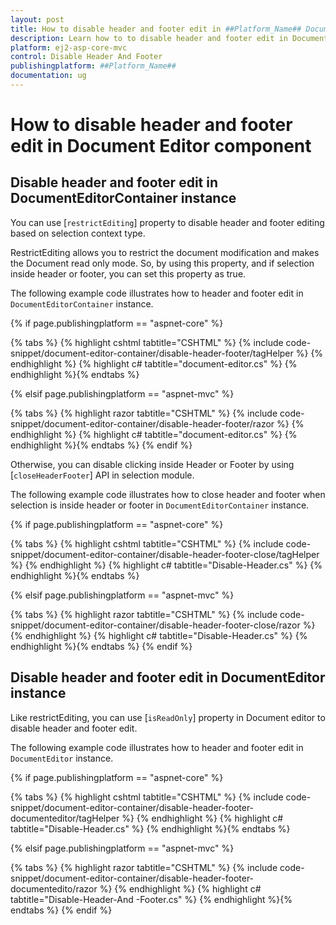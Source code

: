 ```yaml
---
layout: post
title: How to disable header and footer edit in ##Platform_Name## Document Editor Component
description: Learn how to to disable header and footer edit in Document from the Syncfusion ##Platform_Name## Document Editor component of Syncfusion Essential JS 2 and more.
platform: ej2-asp-core-mvc
control: Disable Header And Footer
publishingplatform: ##Platform_Name##
documentation: ug
---
```


# How to disable header and footer edit in  Document Editor component

## Disable header and footer edit in DocumentEditorContainer instance

You can use [`restrictEditing`] property to disable header and footer editing based on selection context type.

RestrictEditing allows you to restrict the document modification and makes the Document read only mode. So, by using this property, and if selection inside header or footer, you can set this property as true.

The following example code illustrates how to header and footer edit in `DocumentEditorContainer` instance.

{% if page.publishingplatform == "aspnet-core" %}

{% tabs %}
{% highlight cshtml tabtitle="CSHTML" %}
{% include code-snippet/document-editor-container/disable-header-footer/tagHelper %}
{% endhighlight %}
{% highlight c# tabtitle="document-editor.cs" %}
{% endhighlight %}{% endtabs %}

{% elsif page.publishingplatform == "aspnet-mvc" %}

{% tabs %}
{% highlight razor tabtitle="CSHTML" %}
{% include code-snippet/document-editor-container/disable-header-footer/razor %}
{% endhighlight %}
{% highlight c# tabtitle="document-editor.cs" %}
{% endhighlight %}{% endtabs %}
{% endif %}

Otherwise, you can disable clicking inside Header or Footer by using [`closeHeaderFooter`] API in selection module.

The following example code illustrates how to close header and footer when selection is inside header or footer in `DocumentEditorContainer` instance.

{% if page.publishingplatform == "aspnet-core" %}

{% tabs %}
{% highlight cshtml tabtitle="CSHTML" %}
{% include code-snippet/document-editor-container/disable-header-footer-close/tagHelper %}
{% endhighlight %}
{% highlight c# tabtitle="Disable-Header.cs" %}
{% endhighlight %}{% endtabs %}

{% elsif page.publishingplatform == "aspnet-mvc" %}

{% tabs %}
{% highlight razor tabtitle="CSHTML" %}
{% include code-snippet/document-editor-container/disable-header-footer-close/razor %}
{% endhighlight %}
{% highlight c# tabtitle="Disable-Header.cs" %}
{% endhighlight %}{% endtabs %}
{% endif %}

## Disable header and footer edit in DocumentEditor instance

Like restrictEditing, you can use [`isReadOnly`] property in Document editor to disable header and footer edit.

The following example code illustrates how to header and footer edit in `DocumentEditor` instance.

{% if page.publishingplatform == "aspnet-core" %}

{% tabs %}
{% highlight cshtml tabtitle="CSHTML" %}
{% include code-snippet/document-editor-container/disable-header-footer-documenteditor/tagHelper %}
{% endhighlight %}
{% highlight c# tabtitle="Disable-Header.cs" %}
{% endhighlight %}{% endtabs %}

{% elsif page.publishingplatform == "aspnet-mvc" %}

{% tabs %}
{% highlight razor tabtitle="CSHTML" %}
{% include code-snippet/document-editor-container/disable-header-footer-documentedito/razor %}
{% endhighlight %}
{% highlight c# tabtitle="Disable-Header-And -Footer.cs" %}
{% endhighlight %}{% endtabs %}
{% endif %}
